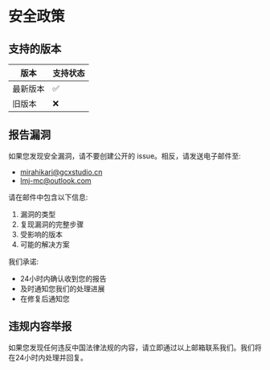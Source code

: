 # 安全政策

## 支持的版本

| 版本 | 支持状态 |
| --- | --- |
| 最新版本 | :white_check_mark: |
| 旧版本 | :x: |

## 报告漏洞

如果您发现安全漏洞，请不要创建公开的 issue。相反，请发送电子邮件至:

- mirahikari@gcxstudio.cn
- lmj-mc@outlook.com

请在邮件中包含以下信息:

1. 漏洞的类型
2. 复现漏洞的完整步骤
3. 受影响的版本
4. 可能的解决方案

我们承诺:

- 24小时内确认收到您的报告
- 及时通知您我们的处理进展
- 在修复后通知您

## 违规内容举报

如果您发现任何违反中国法律法规的内容，请立即通过以上邮箱联系我们。我们将在24小时内处理并回复。 